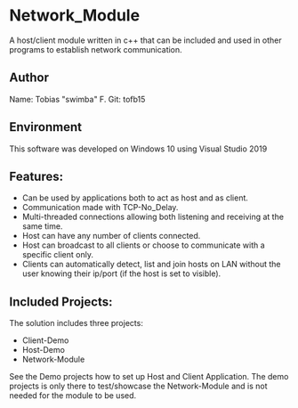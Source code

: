 # Network_Module

A host/client module written in c++ that can be included and used in other programs to establish network communication.

## Author

Name: Tobias "swimba" F. 
Git: tofb15

## Environment
This software was developed on Windows 10 using Visual Studio 2019

## Features:
- Can be used by applications both to act as host and as client.
- Communication made with TCP-No_Delay.
- Multi-threaded connections allowing both listening and receiving at the same time.
- Host can have any number of clients connected.
- Host can broadcast to all clients or choose to communicate with a specific client only.
- Clients can automatically detect, list and join hosts on LAN without the user knowing their ip/port (if the host is set to visible).

## Included Projects:
The solution includes three projects:
- Client-Demo
- Host-Demo
- Network-Module

See the Demo projects how to set up Host and Client Application.
The demo projects is only there to test/showcase the Network-Module and is not needed for the module to be used.

